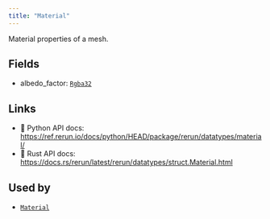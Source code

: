 ```yaml
---
title: "Material"
---
```


Material properties of a mesh.

## Fields

* albedo_factor: [`Rgba32`](../datatypes/rgba32.md)

## Links
 * 🐍 Python API docs: https://ref.rerun.io/docs/python/HEAD/package/rerun/datatypes/material/
 * 🦀 Rust API docs: https://docs.rs/rerun/latest/rerun/datatypes/struct.Material.html


## Used by

* [`Material`](../components/material.md)
